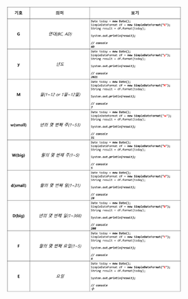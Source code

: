 <img src = "assets/built/postsImages/TheCornerstoneOfJava/2021-06-18-10cornerstoneJava5/img.png" width="80%" align="left"><br/>
